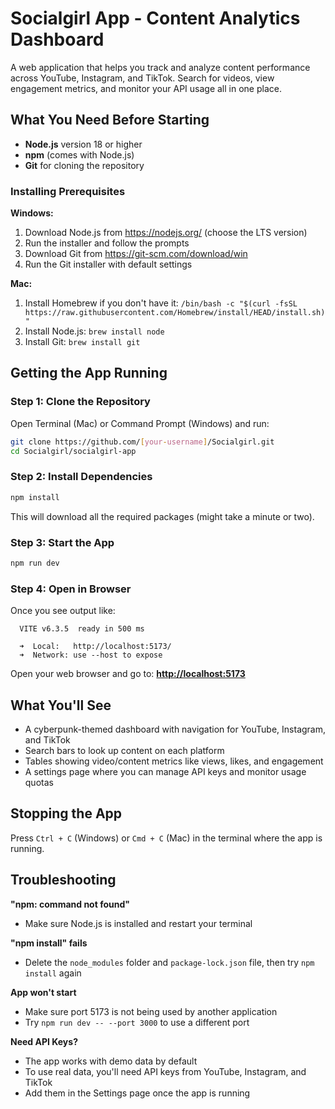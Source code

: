 # Socialgirl App - Content Analytics Dashboard

A web application that helps you track and analyze content performance across YouTube, Instagram, and TikTok. Search for videos, view engagement metrics, and monitor your API usage all in one place.

## What You Need Before Starting

- **Node.js** version 18 or higher
- **npm** (comes with Node.js)
- **Git** for cloning the repository

### Installing Prerequisites

**Windows:**

1. Download Node.js from <https://nodejs.org/> (choose the LTS version)
2. Run the installer and follow the prompts
3. Download Git from <https://git-scm.com/download/win>
4. Run the Git installer with default settings

**Mac:**

1. Install Homebrew if you don't have it: `/bin/bash -c "$(curl -fsSL https://raw.githubusercontent.com/Homebrew/install/HEAD/install.sh)"`
2. Install Node.js: `brew install node`
3. Install Git: `brew install git`

## Getting the App Running

### Step 1: Clone the Repository

Open Terminal (Mac) or Command Prompt (Windows) and run:

```bash
git clone https://github.com/[your-username]/Socialgirl.git
cd Socialgirl/socialgirl-app
```

### Step 2: Install Dependencies

```bash
npm install
```

This will download all the required packages (might take a minute or two).

### Step 3: Start the App

```bash
npm run dev
```

### Step 4: Open in Browser

Once you see output like:

```
  VITE v6.3.5  ready in 500 ms

  ➜  Local:   http://localhost:5173/
  ➜  Network: use --host to expose
```

Open your web browser and go to: **<http://localhost:5173>**

## What You'll See

- A cyberpunk-themed dashboard with navigation for YouTube, Instagram, and TikTok
- Search bars to look up content on each platform
- Tables showing video/content metrics like views, likes, and engagement
- A settings page where you can manage API keys and monitor usage quotas

## Stopping the App

Press `Ctrl + C` (Windows) or `Cmd + C` (Mac) in the terminal where the app is running.

## Troubleshooting

**"npm: command not found"**

- Make sure Node.js is installed and restart your terminal

**"npm install" fails**

- Delete the `node_modules` folder and `package-lock.json` file, then try `npm install` again

**App won't start**

- Make sure port 5173 is not being used by another application
- Try `npm run dev -- --port 3000` to use a different port

**Need API Keys?**

- The app works with demo data by default
- To use real data, you'll need API keys from YouTube, Instagram, and TikTok
- Add them in the Settings page once the app is running
